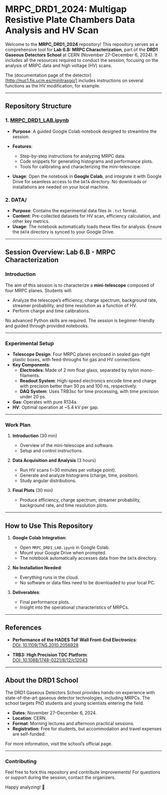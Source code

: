 # MRPC_DRD1_2024: Multigap Resistive Plate Chambers Data Analysis and HV Scan

Welcome to the **MRPC_DRD1_2024** repository! This repository serves as a comprehensive tool for **Lab 6.B: MRPC Characterization**, part of the **DRD1 Gaseous Detectors School** at CERN (November 27–December 6, 2024). It includes all the resources required to conduct the session, focusing on the analysis of MRPC data and high voltage (HV) scans.

The (documentation page of the detector)[http://nuc1.fis.ucm.es/minitrasgo/] includes instructions on several functions as the HV modification, for example.

---

## Repository Structure

### 1. **[MRPC_DRD1_LAB.ipynb](MRPC_DRD1_LAB.ipynb)**
   - **Purpose**: A guided Google Colab notebook designed to streamline the session.
   - **Features**:
     - Step-by-step instructions for analyzing MRPC data.
     - Code snippets for generating histograms and performance plots.
     - Tools for calibrating and characterizing the mini-telescope.

   - **Usage**: Open the notebook in **Google Colab**, and integrate it with Google Drive for seamless access to the `DATA` directory. No downloads or installations are needed on your local machine.

### 2. **DATA/**
   - **Purpose**: Contains the experimental data files in `.txt` format.
   - **Content**: Pre-collected datasets for HV scan, efficiency calculation, and other key metrics.
   - **Usage**: The notebook automatically loads these files for analysis. Ensure the `DATA` directory is synced to your Google Drive.

---

## Session Overview: Lab 6.B - MRPC Characterization

### **Introduction**
The aim of this session is to characterize a **mini-telescope** composed of four MRPC planes. Students will:
- Analyze the telescope’s efficiency, charge spectrum, background rate, streamer probability, and time resolution as a function of HV.
- Perform charge and time calibrations.

No advanced Python skills are required. The session is beginner-friendly and guided through provided notebooks.

---

### **Experimental Setup**
- **Telescope Design**: Four MRPC planes enclosed in sealed gas-tight plastic boxes, with feed-throughs for gas and HV connections.
- **Key Components**:
  - **Electrodes**: Made of 2 mm float glass, separated by nylon mono-filaments.
  - **Readout System**: High-speed electronics encode time and charge with precision better than 30 ps and 100 ns, respectively.
  - **DAQ System**: Uses TRB3sc for time processing, with time precision under 20 ps.
- **Gas**: Operates with pure R134a.
- **HV**: Optimal operation at ~5.4 kV per gap.

---

### **Work Plan**
1. **Introduction** (30 min)
   - Overview of the mini-telescope and software.
   - Setup and control instructions.

2. **Data Acquisition and Analysis** (3 hours)
   - Run HV scans (~30 minutes per voltage point).
   - Generate and analyze histograms (charge, time, position).
   - Study angular distributions.

3. **Final Plots** (30 min)
   - Produce efficiency, charge spectrum, streamer probability, background rate, and time resolution plots.

---

## How to Use This Repository
1. **Google Colab Integration**:
   - Open `MRPC_DRD1_LAB.ipynb` in Google Colab.
   - Mount your Google Drive when prompted.
   - The notebook automatically accesses data from the `DATA` directory.

2. **No Installation Needed**:
   - Everything runs in the cloud.
   - No software or data files need to be downloaded to your local PC.

3. **Deliverables**:
   - Final performance plots.
   - Insight into the operational characteristics of MRPCs.

---

## References
- **Performance of the HADES ToF Wall Front-End Electronics**:  
  [DOI: 10.1109/TNS.2010.2056928](https://doi.org/10.1109/TNS.2010.2056928)

- **TRB3: High Precision TDC Platform**:  
  [DOI: 10.1088/1748-0221/8/12/c12043](https://doi.org/10.1088/1748-0221/8/12/c12043)

---

## About the DRD1 School
The DRD1 Gaseous Detectors School provides hands-on experience with state-of-the-art gaseous detector technologies, including MRPCs. The school targets PhD students and young scientists entering the field.

- **Dates**: November 27–December 6, 2024.
- **Location**: CERN.
- **Format**: Morning lectures and afternoon practical sessions.
- **Registration**: Free for students, but accommodation and travel expenses are self-funded.

For more information, visit the school’s official page.

---

### Contributing
Feel free to fork this repository and contribute improvements! For questions or support during the session, contact the organizers.

Happy analyzing! 🎉
